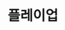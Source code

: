 ---
id: 0
title: 플레이업
caption: 미디어타겟 기반 마케팅 플랫폼
url: https://playup.kr/publisher/
view: https://raw.githubusercontent.com/didgustm/image/main/view/playup_view.webp
thumnail: https://github.com/didgustm/image/blob/main/thumnail/playup.jpg?raw=true
category: Web
device: PC, Mobile
---